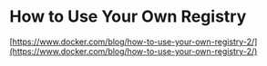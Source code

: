 # How to Use Your Own Registry

[https://www.docker.com/blog/how-to-use-your-own-registry-2/](https://www.docker.com/blog/how-to-use-your-own-registry-2/)
